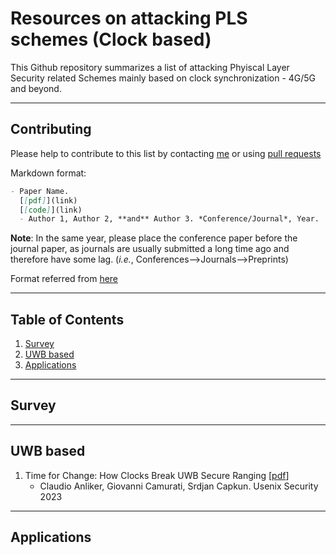 # Resources on attacking PLS schemes  (Clock based)
This Github repository summarizes a list of attacking Phyiscal Layer Security related Schemes mainly based on clock synchronization - 4G/5G and beyond.

---

## Contributing

Please help to contribute to this list by contacting [me](https://mihirrajdixit.me) or using [pull requests](https://github.com/MihirrajDixit/Resources-on-PLS-Schemes/pulls)

Markdown format:
```markdown
- Paper Name. 
  [[pdf]](link) 
  [[code]](link)
  - Author 1, Author 2, **and** Author 3. *Conference/Journal*, Year.
```
**Note**: In the same year, please place the conference paper before the journal paper, as journals are usually submitted a long time ago and therefore have some lag. (*i.e.*, Conferences-->Journals-->Preprints)


Format referred from [here](https://github.com/THUYimingLi/backdoor-learning-resources)

---

## Table of Contents

1. [Survey](https://github.com/MihirrajDixit/Resources-on-PLS-Schemes/edit/main/README.md#survey)
2. [UWB based](https://github.com/MihirrajDixit/Resources-on-PLS-Schemes/edit/main/README.md#uwb-based)
3. [Applications](https://github.com/MihirrajDixit/Resources-on-PLS-Schemes/edit/main/README.md#applications)

---

## Survey

---

## UWB based

1. Time for Change: How Clocks Break UWB Secure Ranging [[pdf](https://arxiv.org/pdf/2305.09433)]
   - Claudio Anliker, Giovanni Camurati, Srdjan Capkun. Usenix Security 2023
---

## Applications
